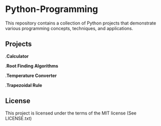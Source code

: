 # Python-Programming

This repository contains a collection of Python projects that demonstrate various programming concepts, techniques, and applications.

## Projects

.**Calculator**

.**Root Finding Algorithms**

.**Temperature Converter**

.**Trapezoidal Rule**

## License

This project is licensed under the terms of the MIT license (See LICENSE.txt)
